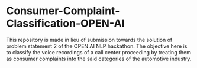 # Consumer-Complaint-Classification-OPEN-AI
This repository is made in lieu of submission towards the solution of problem statement 2 of the OPEN AI NLP hackathon. The objective here is to classify the voice recordings of a call center proceeding by treating them as consumer complaints into the said categories of the automotive industry. 
